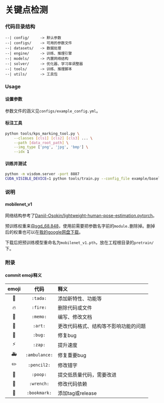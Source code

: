 # 关键点检测

### 代码目录结构

```text
--| config/     -> 默认参数
--| configs/    -> 可用的参数文件
--| datasets/   -> 数据处理
--| engine/     -> 训练、推理引擎
--| models/     -> 内置网络结构
--| solver/     -> 优化器、学习率调整器
--| tools/      -> 训练、推理脚本
--| utils/      -> 工具包
```

### Usage

#### 设置参数

参数文件的涵义见`configs/example_config.yml`。

#### 标注工具

```sh
python tools/kps_marking_tool.py \
    --classes [cls1] [cls2] [cls3] ... \
    --path [data_root_path] \
    --img_type ['png', 'jpg', 'bmp'] \
    --idx 1
```

#### 训练并测试

```sh
python -m visdom.server -port 8887
CUDA_VISIBLE_DEVICE=1 python tools/train.py --config_file example/baseline/v0/resnet34.yml VISDOM.PORT 8887
```

### 说明

#### mobilenet_v1

网络结构参考了[Daniil-Osokin/lightweight-human-pose-estimation.pytorch](https://github.com/Daniil-Osokin/lightweight-human-pose-estimation.pytorch)。

预训练权重来自[sgd_68.848](https://github.com/marvis/pytorch-mobilenet)，使用前需要把参数名字前的`module.`删除掉。删掉后的权重也可以在[我的google网盘下载](https://drive.google.com/file/d/1EYHq40eTpk5FeWxaMrFS4BHxndoZAOKj/view?usp=sharing)。

下载后把预训练模型重命名为`mobilenet_v1.pth`，放在工程根目录的`pretrain/`下。

### 附录

#### commit emoji释义

|    emoji    |     代码      | 释义                                 |
| :---------: | :-----------: | :----------------------------------- |
|   :tada:    |   `:tada:`    | 添加新特性、功能等                   |
|   :fire:    |   `:fire:`    | 删除代码或文件                       |
|   :memo:    |   `:memo:`    | 编写、修改文档                       |
|    :art:    |    `:art:`    | 更改代码格式、结构等不影响功能的问题 |
|    :bug:    |    `:bug:`    | 修复bug                              |
|    :zap:    |    `:zap:`    | 提升速度                             |
| :ambulance: | `:ambulance:` | 修复重要bug                          |
|  :pencil2:  |  `:pencil2:`  | 修改错字                             |
|   :poop:    |   `:poop:`    | 提交低质量代码，需要改进             |
|  :wrench:   |  `:wrench:`   | 修改代码依赖                         |
| :bookmark:  | `:bookmark:`  | 添加tag或release                     |

